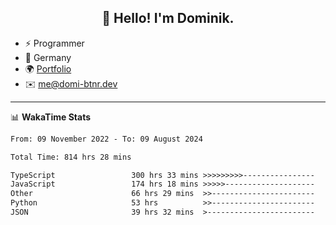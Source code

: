 <h2 align="center">👋 Hello! I'm Dominik.</h2>

- ⚡ Programmer
- 📍 Germany
- 🌍 [Portfolio](https://domi-btnr.dev)
- ✉️ [me@domi-btnr.dev](mailto://me@domi-btnr.dev)

---
📊 **WakaTime Stats**
<!--START_SECTION:waka-->

```txt
From: 09 November 2022 - To: 09 August 2024

Total Time: 814 hrs 28 mins

TypeScript                 300 hrs 33 mins >>>>>>>>>----------------   36.90 %
JavaScript                 174 hrs 18 mins >>>>>--------------------   21.40 %
Other                      66 hrs 29 mins  >>-----------------------   08.16 %
Python                     53 hrs          >>-----------------------   06.51 %
JSON                       39 hrs 32 mins  >------------------------   04.85 %
```

<!--END_SECTION:waka-->
